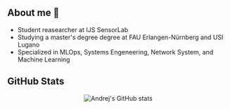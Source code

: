 ## About me 👋

- Student reasearcher at IJS SensorLab
- Studying a master's degree degree at FAU Erlangen-Nürnberg and USI Lugano
- Specialized in MLOps, Systems Engeneering, Network System, and Machine Learning


## GitHub Stats

<div align="center">
  <img src="https://github-readme-stats.vercel.app/api?username=copandrej&show_icons=true&theme=shadow_blue" alt="Andrej's GitHub stats" />
</div>
</div>



<!--
**copandrej/copandrej** is a ✨ _special_ ✨ repository because its `README.md` (this file) appears on your GitHub profile.

Here are some ideas to get you started:

- 🔭 I’m currently working on ...
- 🌱 I’m currently learning ...
- 👯 I’m looking to collaborate on ...
- 🤔 I’m looking for help with ...
- 💬 Ask me about ...
- 📫 How to reach me: ...
- 😄 Pronouns: ...
- ⚡ Fun fact: ...
-->
